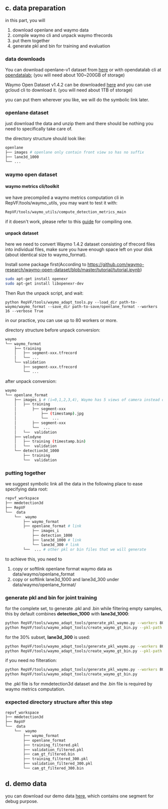 ## c. data preparation

in this part, you will

1) download openlane and waymo data
2) compile waymo cli and unpack waymo tfrecords
3) put them together
4) generate pkl and bin for training and evaluation

### data downloads

You can download openlane-v1 dataset from [here](https://github.com/OpenDriveLab/OpenLane/blob/main/data/README.md) or with opendatalab cli at [opendatalab](https://opendatalab.com/OpenDriveLab/OpenLane); (you will need about 100~200GB of storage)

Waymo Open Dataset v1.4.2 can be downloaded [here](https://waymo.com/open/licensing/?continue=%2Fopen%2Fdownload%2F) and you can use gcloud cli to download it. (you will need about 1TB of storage)

you can put them wherever you like, we will do the symbolic link later.

### openlane dataset

just download the data and unzip them and there should be nothing you need to specifically take care of.

the directory structure should look like:

```bash
openlane
├── images # openlane only contain front view so has no suffix
├── lane3d_1000
└── ...
```

### waymo open dataset

#### waymo metrics cli/toolkit

we have precompiled a waymo metrics computation cli in RepVF/tools/waymo_utils, you may want to test it with:

```bash
RepVF/tools/waymo_utils/compute_detection_metrics_main
```

if it doesn't work, please refer to this [guide](waymo_toolkit.md) for compiling one.

#### unpack dataset

here we need to convert Waymo 1.4.2 dataset consisting of tfrecord files into individual files, make sure you have enough space left on your disk (about identical size to waymo_format).

Install some package first(According to https://github.com/waymo-research/waymo-open-dataset/blob/master/tutorial/tutorial.ipynb)

```bash
sudo apt-get install openexr
sudo apt-get install libopenexr-dev
```

Then Run the unpack script, and wait:

```
python RepVF/tools/waymo_adapt_tools.py --load_dir path-to-waymo/waymo_format --save_dir path-to-save/openlane_format --workers 16 --verbose True
```

in our practice, you can use up to 80 workers or more.

directory structure before unpack conversion:

```bash
waymo
└── waymo_format
    ├── training
    │   ├── segment-xxx.tfrecord
    │   └── ...
    └── validation
        ├── segment-xxx.tfrecord
        └── ...
```

after unpack conversion:

```bash
waymo
└── openlane_format
    ├── images_i # (i=0,1,2,3,4), Waymo has 5 views of camera instead of 6
    │   ├── training
    │       ├── segment-xxx
    │           ├── (timestamp).jpg
    │           └──  ...
    │       ├── segment-xxx
    │       └──  ...
    │   └──  validation
    ├── velodyne
    │   ├── training (timestamp.bin)
    │   └──  validation
    └── detection3d_1000
        ├── training
        └──  validation

```

### putting together

we suggest symbolic link all the data in the following place to ease specifying data root:

```bash
repvf_workspace
├── mmdetection3d
├── RepVF
└──  data
    └──  waymo
        ├── waymo_format
        ├── openlane_format # link
            ├── images_i
            ├── detection_1000
            ├── lane3d_1000 # link
            └── lane3d_300 # link
        └──  ... # other pkl or bin files that we will generate
```

to achieve this, you need to

1) copy or softlink openlane format waymo data as data/waymo/openlane_format
2) copy or softlink lane3d_1000 and lane3d_300 under data/waymo/openlane_format/

### generate pkl and bin for joint training

for the complete set, to generate .pkl and .bin while filtering empty samples, this by default combines **detection_1000** with **lane3d_1000**:

```bash
python RepVF/tools/waymo_adapt_tools/generate_pkl_waymo.py --workers 80 --filter_empty_gt --suffix filtered
python RepVF/tools/waymo_adapt_tools/create_waymo_gt_bin.py --pkl-path data/waymo/openlane_format/validation_filtered.pkl --bin-name cam_gt_filtered.bin
```

for the 30% subset, **lane3d_300** is used:

```bash
python RepVF/tools/waymo_adapt_tools/generate_pkl_waymo.py --workers 80 --filter_empty_gt --suffix filtered_300 --lane3d lane3d_300
python RepVF/tools/waymo_adapt_tools/create_waymo_gt_bin.py --pkl-path data/waymo/openlane_format/validation_filtered_300.pkl --bin-name cam_gt_filtered_300.bin 
```

if you need no filteration:

```bash
python RepVF/tools/waymo_adapt_tools/generate_pkl_waymo.py --workers 80
python RepVF/tools/waymo_adapt_tools/create_waymo_gt_bin.py
```

the .pkl file is for mmdetection3d dataset and the .bin file is required by waymo metrics computation.

### expected directory structure after this step

```bash
repvf_workspace
├── mmdetection3d
├── RepVF
└──  data
    └──  waymo
        ├── waymo_format
        ├── openlane_format
        ├── training_filtered.pkl
        ├── validation_filtered.pkl
        ├── cam_gt_filtered.bin
        ├── training_filtered_300.pkl
        ├── validation_filtered_300.pkl
        └── cam_gt_filtered_300.bin
```

## d. demo data

you can download our demo data [here](to-be-uploaded), which contains one segment for debug purpose.
